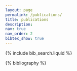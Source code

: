 ```yaml
---
layout: page
permalink: /publications/
title: publications
description:
nav: true
nav_order: 2
bibtex_show: true
---
```


<!-- _pages/publications.md -->

<!-- Bibsearch Feature -->

{% include bib_search.liquid %}

<div class="publications">

{% bibliography %}

</div>
